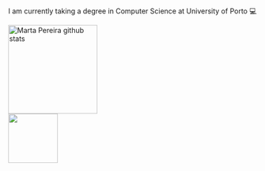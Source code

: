 
I am currently taking a degree in Computer Science at University of Porto 💻

<div>
  <img height="180px" src="https://github-readme-stats.vercel.app/api?username=martapereira0&show_icons=false&count_private=true&hide_border=true&title_color=ff69b4&text_color=495057&bg_color=dcdcdc" alt="Marta Pereira github stats"/>
</div>
 <div>
  <img height="100px" src="https://github-readme-stats.vercel.app/api/top-langs/?username=martapereira0&layout=compact&hide_border=true&title_color=ff69b4&text_color=495057&bg_color=dcdcdc"/>
</div>



